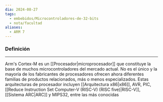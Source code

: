```yaml
---
dia: 2024-08-27
tags:
  - embebidos/Microcontroladores-de-32-bits
  - nota/facultad
aliases:
  - ARM 7
---
```

### Definición
---
Arm's Cortex-M es un [[Procesador|microprocesador]] que constituye la base de muchos
microcontroladores del mercado actual. No es el único y la mayoría de los fabricantes de
procesadores ofrecen ahora diferentes familias de productos relacionados, más o menos
especializados. Estas arquitecturas de procesador incluyen [[Arquitectura x86|x86]], AVR, PIC, [[Reduce Instruction Set Computer-V (RISC-V) (RISC five)|RISC-V]], [[Sistema ARC|ARC]] y
MIPS32, entre las más conocidas